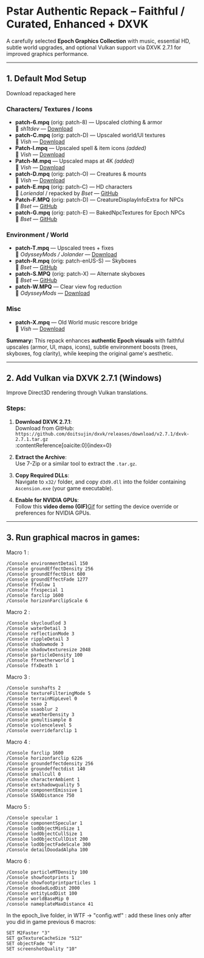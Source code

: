 #  Pstar Authentic Repack – Faithful / Curated, Enhanced + DXVK

A carefully selected **Epoch Graphics Collection** with music, essential HD, subtle world upgrades, and optional Vulkan support via DXVK 2.7.1 for improved graphics performance.

---

## 1. Default Mod Setup

Download repackaged here

### Characters/ Textures / Icons

- **patch-6.mpq** (orig: patch-8) — Upscaled clothing & armor  
  👤 *sh1tdev* — [Download](https://www.wowmodding.net/files/file/199-vanilla-tbc-and-wotlk-clothing-textures-upscaled-for-335/)  
- **patch-C.mpq** (orig: patch-D) — Upscaled world/UI textures  
  👤 *Vish* — [Download](https://www.nexusmods.com/worldofwarcraft/mods/884)  
- **Patch-I.mpq** — Upscaled spell & item icons *(added)*  
  👤 *Vish* — [Download](https://www.nexusmods.com/worldofwarcraft/mods/884)  
- **Patch-M.mpq** — Upscaled maps at 4K *(added)*  
  👤 *Vish* — [Download](https://www.nexusmods.com/worldofwarcraft/mods/884)  
- **patch-D.mpq** (orig: patch-O) — Creatures & mounts  
  👤 *Vish* — [Download](https://www.nexusmods.com/worldofwarcraft/mods/884)  
- **patch-E.mpq** (orig: patch-C) — HD characters  
  👤 *Loriendal* / repacked by *Bset* — [GitHub](https://github.com/TVBrowntown/epochHD)  
- **Patch-F.MPQ** (orig: patch-D) — CreatureDisplayInfoExtra for NPCs  
  👤 *Bset* — [GitHub](https://github.com/TVBrowntown/epochHD)  
- **patch-G.mpq** (orig: patch-E) — BakedNpcTextures for Epoch NPCs  
  👤 *Bset* — [GitHub](https://github.com/TVBrowntown/epochHD)  

###  Environment / World
- **patch-T.mpq** — Upscaled trees + fixes  
  👤 *OdysseyMods / Jolander* — [Download](https://www.nexusmods.com/worldofwarcraft/mods/881)  
- **patch-R.mpq** (orig: patch-enUS-S) — Skyboxes  
  👤 *Bset* — [GitHub](https://github.com/TVBrowntown/epochHD)  
- **patch-S.MPQ** (orig: patch-X) — Alternate skyboxes  
  👤 *Bset* — [GitHub](https://github.com/TVBrowntown/epochHD)  
- **patch-W.MPQ** — Clear view fog reduction  
  👤 *OdysseyMods* — [Download](https://www.nexusmods.com/worldofwarcraft/mods/881)  

###  Misc
- **patch-X.mpq** — Old World music rescore bridge  
  👤 *Vish* — [Download](https://www.nexusmods.com/worldofwarcraft/mods/884)  

**Summary:** This repack enhances **authentic Epoch visuals** with faithful upscales (armor, UI, maps, icons), subtle environment boosts (trees, skyboxes, fog clarity), while keeping the original game's aesthetic.

---

## 2. Add Vulkan via DXVK 2.7.1 (Windows)

Improve Direct3D rendering through Vulkan translations.

### **Steps:**

1. **Download DXVK 2.7.1**:  
   Download from GitHub:  
   `https://github.com/doitsujin/dxvk/releases/download/v2.7.1/dxvk-2.7.1.tar.gz`  
   :contentReference[oaicite:0]{index=0}

2. **Extract the Archive**:  
   Use 7-Zip or a similar tool to extract the `.tar.gz`.

3. **Copy Required DLLs**:  
   Navigate to `x32/` folder, and copy `d3d9.dll`  into the folder containing `Ascension.exe` (your game executable).  


4. **Enable for NVIDIA GPUs**:  
   Follow this **video demo (GIF)**[Gif](https://cdn.discordapp.com/attachments/1411180795405799549/1413087551970873405/Recording_2025-09-04_110412.mp4?ex=68bd4ad6&is=68bbf956&hm=c006b763c52119ba3f3309dfb510c3dc34b54bfd83ad1bea99240919e56110c6&) for setting the device override or preferences for NVIDIA GPUs.  

---

## 3. Run graphical macros in games:

Macro 1 :
```
/Console environmentDetail 150
/Console groundEffectDensity 256
/Console groundEffectDist 600
/Console groundEffectFade 1277
/Console ffxGlow 1
/Console ffxspecial 1
/Console farclip 1600
/Console horizonFarclipScale 6
```

Macro 2 :
```
/Console skycloudlod 3
/Console waterDetail 3
/Console reflectionMode 3
/Console rippleDetail 3
/Console shadowmode 3
/Console shadowtexturesize 2048
/Console particleDensity 100
/Console ffxnetherworld 1
/Console ffxDeath 1
```

Macro 3 :
```
/Console sunshafts 2
/Console textureFilteringMode 5
/Console terrainMipLevel 0
/Console ssao 2
/Console ssaoblur 2
/Console weatherDensity 3
/Console gxmultisample 8
/Console violencelevel 5
/Console overridefarclip 1
```

Macro 4 :
```
/Console farclip 1600
/Console horizonfarclip 6226
/Console groundeffectdensity 256
/Console groundeffectdist 140
/Console smallcull 0
/Console characterAmbient 1
/Console extshadowquality 5
/Console componentEmissive 1
/Console SSAODistance 750
```

Macro 5 :
```
/Console specular 1
/Console componentSpecular 1
/Console lodObjectMinSize 1
/Console lodObjectCullSize 1
/Console lodObjectCullDist 200
/Console lodObjectFadeScale 300
/Console detailDoodadAlpha 100
```

Macro 6 :
```
/Console particleMTDensity 100
/Console showfootprints 1
/Console showfootprintparticles 1
/Console doodadLodDist 2000
/Console entityLodDist 100
/Console worldBaseMip 0
/console nameplateMaxDistance 41
```

In the epoch_live folder, in WTF -> "config.wtf" : add these lines only after you did in game previous 6 macros:
```
SET M2Faster "3"
SET gxTextureCacheSize "512"
SET objectFade "0"
SET screenshotQuality "10"
```
